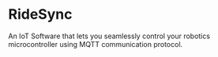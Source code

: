 # RideSync

An IoT Software that lets you seamlessly control your robotics microcontroller using MQTT communication protocol.
